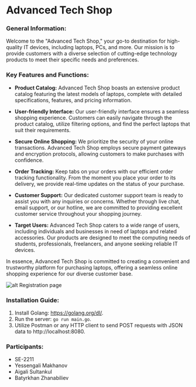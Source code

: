 # Advanced Tech Shop

### General Information:
Welcome to the "Advanced Tech Shop," your go-to destination for high-quality IT devices, including laptops, PCs, and more. Our mission is to provide customers with a diverse selection of cutting-edge technology products to meet their specific needs and preferences.

### Key Features and Functions:

* **Product Catalog:** Advanced Tech Shop boasts an extensive product catalog featuring the latest models of laptops, complete with detailed specifications, features, and pricing information.

* **User-friendly Interface:** Our user-friendly interface ensures a seamless shopping experience. Customers can easily navigate through the product catalog, utilize filtering options, and find the perfect laptops that suit their requirements.

* **Secure Online Shopping:** We prioritize the security of your online transactions. Advanced Tech Shop employs secure payment gateways and encryption protocols, allowing customers to make purchases with confidence.

* **Order Tracking:** Keep tabs on your orders with our efficient order tracking functionality. From the moment you place your order to its delivery, we provide real-time updates on the status of your purchase.

* **Customer Support:** Our dedicated customer support team is ready to assist you with any inquiries or concerns. Whether through live chat, email support, or our hotline, we are committed to providing excellent customer service throughout your shopping journey.

* **Target Users:**
Advanced Tech Shop caters to a wide range of users, including individuals and businesses in need of laptops and related accessories. Our products are designed to meet the computing needs of students, professionals, freelancers, and anyone seeking reliable IT devices.

In essence, Advanced Tech Shop is committed to creating a convenient and trustworthy platform for purchasing laptops, offering a seamless online shopping experience for our diverse customer base.

![alt Registration page](img.png "Registration page")

### Installation Guide:
1. Install Golang: https://golang.org/dl/.
2. Run the server: `go run main.go`.
3. Utilize Postman or any HTTP client to send POST requests with JSON data to http://localhost:8080.

### Participants: 
* SE-2211
* Yessengali Makhanov
* Aigali Sultankul
* Batyrkhan Zhanabiliev
